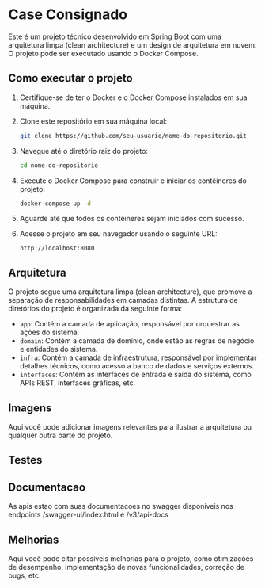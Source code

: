 # Case Consignado

Este é um projeto técnico desenvolvido em Spring Boot com uma arquitetura limpa (clean architecture) e um design de arquitetura em nuvem. O projeto pode ser executado usando o Docker Compose.

## Como executar o projeto

1. Certifique-se de ter o Docker e o Docker Compose instalados em sua máquina.

2. Clone este repositório em sua máquina local:

    ```bash
    git clone https://github.com/seu-usuario/nome-do-repositorio.git
    ```

3. Navegue até o diretório raiz do projeto:

    ```bash
    cd nome-do-repositorio
    ```

4. Execute o Docker Compose para construir e iniciar os contêineres do projeto:

    ```bash
    docker-compose up -d
    ```

5. Aguarde até que todos os contêineres sejam iniciados com sucesso.

6. Acesse o projeto em seu navegador usando o seguinte URL:

    ```
    http://localhost:8080
    ```

## Arquitetura

O projeto segue uma arquitetura limpa (clean architecture), que promove a separação de responsabilidades em camadas distintas. A estrutura de diretórios do projeto é organizada da seguinte forma:

- `app`: Contém a camada de aplicação, responsável por orquestrar as ações do sistema.
- `domain`: Contém a camada de domínio, onde estão as regras de negócio e entidades do sistema.
- `infra`: Contém a camada de infraestrutura, responsável por implementar detalhes técnicos, como acesso a banco de dados e serviços externos.
- `interfaces`: Contém as interfaces de entrada e saída do sistema, como APIs REST, interfaces gráficas, etc.

## Imagens

Aqui você pode adicionar imagens relevantes para ilustrar a arquitetura ou qualquer outra parte do projeto.

## Testes

## Documentacao

As apis estao com suas documentacoes no swagger disponiveis nos endpoints /swagger-ui/index.html e /v3/api-docs

## Melhorias

Aqui você pode citar possíveis melhorias para o projeto, como otimizações de desempenho, implementação de novas funcionalidades, correção de bugs, etc.
